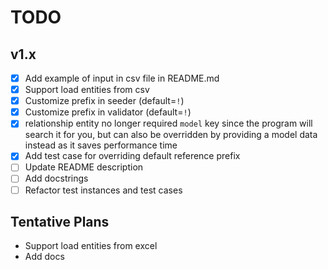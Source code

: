 # TODO

## v1.x

- [x] Add example of input in csv file in README.md
- [x] Support load entities from csv
- [x] Customize prefix in seeder (default=`!`)
- [x] Customize prefix in validator (default=`!`)
- [x] relationship entity no longer required `model` key since the program will search it for you, but can also be
  overridden by providing a model data instead as it saves performance time
- [x] Add test case for overriding default reference prefix
- [ ] Update README description
- [ ] Add docstrings
- [ ] Refactor test instances and test cases

## Tentative Plans

- Support load entities from excel
- Add docs
